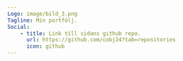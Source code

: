 ```yaml
---
Logo: image/bild_3.png
Tagline: Min portfölj.
Social:
    - title: Link till sidans github repo.
      url: https://github.com/cobj24?tab=repositories
      icon: github
---
```

